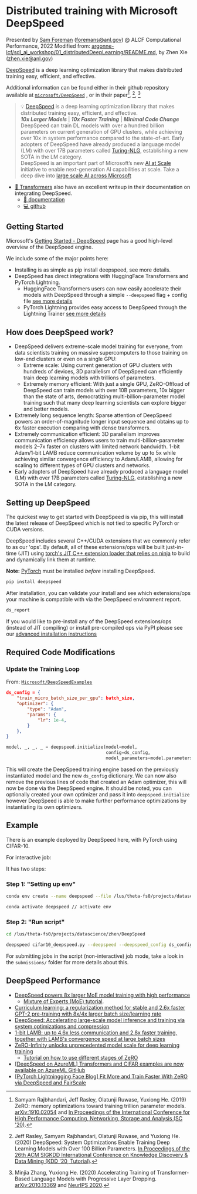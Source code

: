 # Distributed training with Microsoft DeepSpeed

Presented by [Sam Foreman](https://samforeman.me) ([foremans@anl.gov](mailto:///foremans@anl.gov)) @ ALCF Computational Performance, 2022
Modified from: [argonne-lcf/sdl_ai_workshop/01_distributedDeepLearning/README.md](https://github.com/argonne-lcf/sdl_ai_workshop/blob/master/01_distributedDeepLearning/DeepSpeed/README.md), by Zhen Xie ([zhen.xie@anl.gov](mailto:///zhen.xie@anl.gov))

[DeepSpeed](https://www.deepspeed.ai/) is a deep learning optimization library that makes distributed training easy, efficient, and effective.

Additional information can be found either in their github repository available at  [`microsoft/DeepSpeed`](https://github.com/microsoft/DeepSpeed) , or in their paper[^1], [^2], [^3]

> 💡 [DeepSpeed](http://www.deepspeed.ai) is a deep learning optimization library that makes distributed training easy, efficient, and effective. 
>  <br>_**10x Larger Models**_ | _**10x Faster Training**_ | _**Minimal Code Change**_ 
>  DeepSpeed can train DL models with over a hundred billion parameters on current generation of GPU clusters, while achieving over 10x in system performance compared to the state-of-art. Early adopters of DeepSpeed have already produced a language model (LM) with over 17B parameters called [Turing-NLG](https://www.microsoft.com/en-us/research/blog/turing-nlg-a-17-billion-parameter-language-model-by-microsoft), establishing a new SOTA in the LM category. 
> <br>DeepSpeed is an important part of Microsoft’s new [AI at Scale](https://www.microsoft.com/en-us/research/project/ai-at-scale/) initiative to enable next-generation AI capabilities at scale. Take a deep dive into [large scale AI across Microsoft](https://innovation.microsoft.com/en-us/exploring-ai-at-scale) 

- [🤗 Transformers](https://www.github.com/huggingface/transformers) also have an excellent writeup in their documentation on integrating DeepSpeed.
  - [📃 documentation](https://huggingface.co/docs/transformers/main_classes/deepspeed)
  - [💻 github](https://github.com/huggingface/transformers/blob/3f936df66287f557c6528912a9a68d7850913b9b/src/transformers/deepspeed.py)


## Getting Started
Microsoft's [Getting Started - DeepSpeed](https://www.deepspeed.ai/getting-started/#installation) page has a good high-level overview of the DeepSpeed engine.

We include some of the major points here:
  - Installing is as simple as pip install deepspeed, see more details.
  - DeepSpeed has direct integrations with HuggingFace Transformers and PyTorch Lightning.
    - HuggingFace Transformers users can now easily accelerate their models with DeepSpeed through a simple `--deepspeed` flag + config file [see more details](https://huggingface.co/transformers/main_classes/trainer.html#deepspeed)
    - PyTorch Lightning provides easy access to DeepSpeed through the Lightning Trainer [see more details](https://pytorch-lightning.readthedocs.io/en/stable/advanced/model_parallel.html#deepspeed)

## How does DeepSpeed work?

- DeepSpeed delivers extreme-scale model training for everyone, from data scientists training on massive supercomputers to those training on low-end clusters or even on a single GPU:
  - Extreme scale: Using current generation of GPU clusters with hundreds of devices, 3D parallelism of DeepSpeed can efficiently train deep learning models with trillions of parameters.
  - Extremely memory efficient: With just a single GPU, ZeRO-Offload of DeepSpeed can train models with over 10B parameters, 10x bigger than the state of arts, democratizing multi-billion-parameter model training such that many deep learning scientists can explore bigger and better models.
- Extremely long sequence length: Sparse attention of DeepSpeed powers an order-of-magnitude longer input sequence and obtains up to 6x faster execution comparing with dense transformers.  
- Extremely communication efficient: 3D parallelism improves communication efficiency allows users to train multi-billion-parameter models 2–7x faster on clusters with limited network bandwidth.  1-bit Adam/1-bit LAMB reduce communication volume by up to 5x while achieving similar convergence efficiency to Adam/LAMB, allowing for scaling to different types of GPU clusters and networks. 
- Early adopters of DeepSpeed have already produced a language model (LM) with over 17B parameters called [Turing-NLG](https://www.microsoft.com/en-us/research/blog/turing-nlg-a-17-billion-parameter-language-model-by-microsoft), establishing a new SOTA in the LM category.

## Setting up DeepSpeed

The quickest way to get started with DeepSpeed is via pip, this will install the latest release of DeepSpeed which is not tied to specific PyTorch or CUDA versions.

DeepSpeed includes several C++/CUDA extensions that we commonly refer to as our 'ops'.  By default, all of these extensions/ops will be built just-in-time (JIT) using [torch's JIT C++ extension loader that relies on ninja](https://pytorch.org/docs/stable/cpp_extension.html) to build and dynamically link them at runtime.

**Note:** [PyTorch](https://pytorch.org/) must be installed _before_ installing DeepSpeed.

```bash
pip install deepspeed
```

After installation, you can validate your install and see which extensions/ops your machine is compatible with via the DeepSpeed environment report.

```bash
ds_report
```

If you would like to pre-install any of the DeepSpeed extensions/ops (instead of JIT compiling) or install pre-compiled ops via PyPI please see our [advanced installation instructions](https://www.deepspeed.ai/tutorials/advanced-install/)

## Required Code Modifications
### Update the Training Loop
From: [`Microsoft/DeepSpeedExamples`](https://github.com/microsoft/DeepSpeedExamples/blob/36212dd59c/HelloDeepSpeed/README.md)

```json
ds_config = {
    "train_micro_batch_size_per_gpu": batch_size,
    "optimizer": {
        "type": "Adam",
        "params": {
            "lr": 1e-4,
        }
    },
}
```

```python
model, _, _, _ = deepspeed.initialize(model=model,
                                      config=ds_config,
                                      model_parameters=model.parameters())
```

This will create the DeepSpeed training engine based on the previously instantiated model and the new `ds_config` dictionary. We can now also remove the previous lines of code that created an Adam optimizer, this will now be done via the DeepSpeed engine. It should be noted, you can optionally created your own optimizer and pass it into `deepspeed.initialize` however DeepSpeed is able to make further performance optimizations by instantiating its own optimizers.



## Example

There is an example deployed by DeepSpeed here, with PyTorch using CIFAR-10.

For interactive job: 

It has two steps:

### Step 1: "Setting up env"
```bash
conda env create --name deepspeed --file /lus/theta-fs0/projects/datascience/zhen/env_deepspeed.yml //set up env and install packages
```
```bash
conda activate deepspeed // activate env
```

### Step 2: "Run script"
```bash
cd /lus/theta-fs0/projects/datascience/zhen/DeepSpeed
```
```bash
deepspeed cifar10_deepspeed.py --deepspeed --deepspeed_config ds_config.json $@
```

For submitting jobs in the script (non-interactive) job mode, take a look in the `submissions/` folder for more details about this.


## DeepSpeed Performance

* [DeepSpeed powers 8x larger MoE model training with high performance](https://www.microsoft.com/en-us/research/blog/deepspeed-powers-8x-larger-moe-model-training-with-high-performance/)
  * [Mixture of Experts (MoE) tutorial](https://www.deepspeed.ai/tutorials/mixture-of-experts/).
* [Curriculum learning: a regularization method for stable and 2.6x faster GPT-2 pre-training with 8x/4x larger batch size/learning rate](https://www.deepspeed.ai/tutorials/curriculum-learning/)
* [DeepSpeed: Accelerating large-scale model inference and training via system optimizations and compression](https://www.microsoft.com/en-us/research/blog/deepspeed-accelerating-large-scale-model-inference-and-training-via-system-optimizations-and-compression/)
* [1-bit LAMB: up to 4.6x less communication and 2.8x faster training, together with LAMB's convergence speed at large batch sizes](https://www.deepspeed.ai/tutorials/onebit-lamb/)
* [ZeRO-Infinity unlocks unprecedented model scale for deep learning training](https://www.microsoft.com/en-us/research/blog/zero-infinity-and-deepspeed-unlocking-unprecedented-model-scale-for-deep-learning-training/)
  * [Tutorial on how to use different stages of ZeRO](https://www.deepspeed.ai/tutorials/zero/)
* [[DeepSpeed on AzureML] Transformers and CIFAR examples are now available on AzureML GitHub](https://github.com/Azure/azureml-examples/tree/main/python-sdk/workflows/train/deepspeed)
* [[PyTorch Lightningging Face Blog] Fit More and Train Faster With ZeRO via DeepSpeed and FairScale](https://huggingface.co/blog/zero-deepspeed-fairscale)

[^1]: Samyam Rajbhandari, Jeff Rasley, Olatunji Ruwase, Yuxiong He. (2019) ZeRO: memory optimizations toward training trillion parameter models. [arXiv:1910.02054](https://arxiv.org/abs/1910.02054) and [In Proceedings of the International Conference for High Performance Computing, Networking, Storage and Analysis (SC '20)](https://dl.acm.org/doi/10.5555/3433701.3433727).
[^2]: Jeff Rasley, Samyam Rajbhandari, Olatunji Ruwase, and Yuxiong He. (2020) DeepSpeed: System Optimizations Enable Training Deep Learning Models with Over 100 Billion Parameters. [In Proceedings of the 26th ACM SIGKDD International Conference on Knowledge Discovery & Data Mining (KDD '20, Tutorial)](https://dl.acm.org/doi/10.1145/3394486.3406703).
[^3]: Minjia Zhang, Yuxiong He. (2020) Accelerating Training of Transformer-Based Language Models with Progressive Layer Dropping. [arXiv:2010.13369](https://arxiv.org/abs/2010.13369) and [NeurIPS 2020](https://proceedings.neurips.cc/paper/2020/hash/a1140a3d0df1c81e24ae954d935e8926-Abstract.html).
